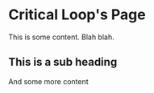Critical Loop's Page
======================

This is some content. Blah blah.

This is a sub heading
-----------------------


And some more content
